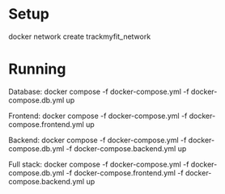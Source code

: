 # Setup

docker network create trackmyfit_network

# Running

Database:
docker compose -f docker-compose.yml -f docker-compose.db.yml up

Frontend:
docker compose -f docker-compose.yml -f docker-compose.frontend.yml up

Backend:
docker compose -f docker-compose.yml -f docker-compose.db.yml -f docker-compose.backend.yml up

Full stack:
docker compose -f docker-compose.yml -f docker-compose.db.yml -f docker-compose.frontend.yml -f docker-compose.backend.yml up
